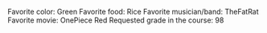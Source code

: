 Favorite color: Green
Favorite food: Rice
Favorite musician/band: TheFatRat
Favorite movie: OnePiece Red
Requested grade in the course: 98
